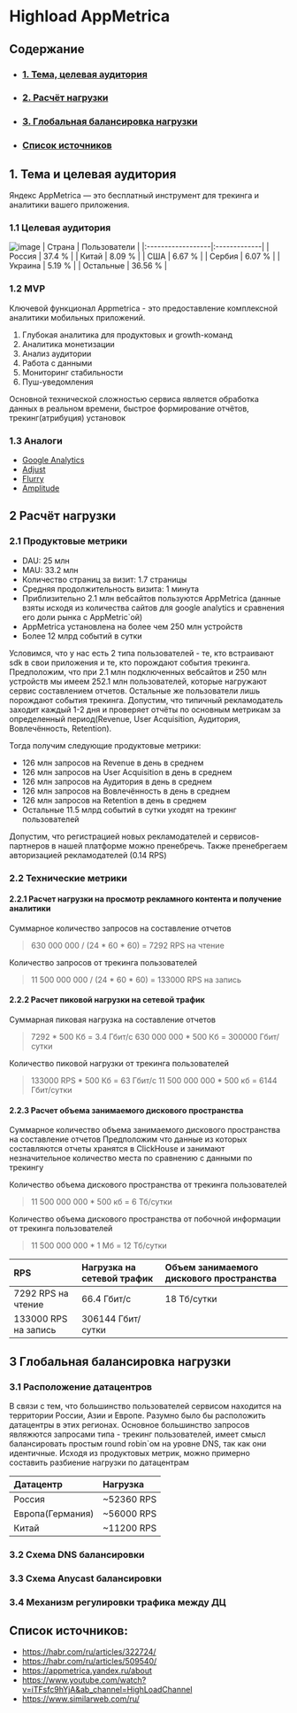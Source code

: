 # Highload AppMetrica
## Содержание
* ### [1. Тема, целевая аудитория](#1)
* ### [2. Расчёт нагрузки](#2)
* ### [3. Глобальная балансировка нагрузки](#3)
* ### [ Список источников ](#sources)

## 1. Тема и целевая аудитория <a name="1"></a>

Яндекс AppMetrica — это бесплатный инструмент для трекинга и аналитики вашего приложения.

### 1.1 Целевая аудитория
![image](https://github.com/ambushidozho/Highload_AppMetrica/assets/102957421/16ba3e63-f397-47a5-be7a-d1f8e2e8a5e7)
| Страна            | Пользователи |
|:------------------|:-------------|
| Россия            | 37.4 %       |
| Китай             | 8.09 %       |
| США               | 6.67 %       |
| Сербия            | 6.07 %       |
| Украина           | 5.19 %       |
| Остальные         | 36.56 %      |

### 1.2 MVP
Ключевой функционал Appmetrica - это предоставление комплексной аналитики мобильных приложений.
1. Глубокая аналитика для продуктовых и growth-команд
2. Аналитика монетизации
3. Анализ аудитории
4. Работа с данными
5. Мониторинг стабильности
6. Пуш-уведомления

Основной технической сложностью сервиса является обработка данных в реальном времени, быстрое формирование отчётов, трекинг(атрибуция) установок

### 1.3 Аналоги
* [Google Analytics](https://marketingplatform.google.com/about/analytics/)
* [Adjust](https://www.adjust.com/)
* [Flurry](https://www.flurry.com/)
* [Amplitude](https://amplitude.com/)

## 2 Расчёт нагрузки <a name="2"></a>

### 2.1 Продуктовые метрики 

* DAU: 25 млн
* MAU: 33.2 млн
* Количество страниц за визит: 1.7 страницы
* Средняя продолжительность визита: 1 минута
* Приблизительно 2.1 млн вебсайтов пользуются AppMetrica (данные взяты исходя из количества сайтов для google analytics и сравнения его доли рынка с AppMetric`ой)
* AppMetrica установлена на более чем 250 млн устройств
* Более 12 млрд событий в сутки

Условимся, что у нас есть 2 типа пользователей - те, кто встраивают sdk в свои приложения и те, кто порождают события трекинга. 
Предположим, что при 2.1 млн подключенных вебсайтов и 250 млн устройств мы имеем 252.1 млн пользователей, которые нагружают сервис составлением отчетов. Остальные же пользователи лишь порождают события трекинга.
Допустим, что типичный рекламодатель заходит каждый 1-2 дня и проверяет отчёты по основным метрикам за определенный период(Revenue, User Acquisition, Аудитория, Вовлечённость, Retention).
 
Тогда получим следующие продуктовые метрики:

* 126 млн запросов на Revenue в день в среднем
* 126 млн запросов на User Acquisition в день в среднем
* 126 млн запросов на Аудитория в день в среднем
* 126 млн запросов на Вовлечённость в день в среднем
* 126 млн запросов на Retention в день в среднем
* Остальные 11.5 млрд событий в сутки уходят на трекинг пользователей

Допустим, что регистрацией новых рекламодателей и сервисов-партнеров в нашей платформе можно пренебречь. Также пренебрегаем авторизацией рекламодателей (0.14 RPS)
### 2.2 Технические метрики

#### 2.2.1 Расчет нагрузки на просмотр рекламного контента и получение аналитики

Суммарное количество запросов на составление отчетов
> 630 000 000 / (24 * 60 * 60) = 7292 RPS на чтение

Количество запросов от трекинга пользователей
> 11 500 000 000 / (24 * 60 * 60) = 133000 RPS на запись

#### 2.2.2 Расчет пиковой нагрузки на сетевой трафик

Суммарная пиковая нагрузка на составление отчетов
> 7292 * 500 Кб = 3.4 Гбит/с
> 630 000 000 * 500 Кб = 300000 Гбит/сутки

Количество пиковой нагрузки от трекинга пользователей
> 133000 RPS * 500 Кб = 63 Гбит/c
> 11 500 000 000 * 500 кб = 6144 Гбит/сутки

#### 2.2.3 Расчет объема занимаемого дискового пространства

Суммарное количество объема занимаемого дискового пространства на составление отчетов
Предположим что данные из которых составляются отчеты хранятся в ClickHouse и занимают незначительное количество места по сравнению с данными по трекингу

Количество объема дискового пространства от трекинга пользователей
> 11 500 000 000 * 500 кб = 6 Тб/сутки

Количество объема дискового пространства от побочной информации от трекинга пользователей
> 11 500 000 000 * 1 Мб = 12 Тб/сутки

| RPS                   | Нагрузка на сетевой трафик   |  Объем занимаемого дискового пространства  |
|:----------------------|:-----------------------------|:-------------------------------------------|
| 7292 RPS на чтение    | 66.4 Гбит/c                  | 18 Тб/сутки                                |
| 133000 RPS на запись  | 306144 Гбит/сутки            |                                            |

## 3 Глобальная балансировка нагрузки <a name="3"></a>

### 3.1 Расположение датацентров
В связи с тем, что большинство пользователей сервисом находится на территории России, Азии и Европе. Разумно было бы расположить датацентры
в этих регионах. 
Основное большинство запросов являжются запросами типа - трекинг пользователей, имеет смысл балансировать простым round robin`ом на уровне DNS, так как они идентичные. 
Исходя из продуктовых метрик, можно примерно составить разбиение нагрузки по датацентрам

| Датацентр         | Нагрузка     |
|:------------------|:-------------|
| Россия            | ~52360 RPS   |
| Европа(Германия)  | ~56000 RPS   |
| Китай             | ~11200 RPS   |

### 3.2 Схема DNS балансировки

### 3.3 Схема Anycast балансировки

### 3.4 Механизм регулировки трафика между ДЦ 

## Список источников: <a name="sources"></a>
* https://habr.com/ru/articles/322724/
* https://habr.com/ru/articles/509540/
* https://appmetrica.yandex.ru/about
* https://www.youtube.com/watch?v=iTFsfc9hYjA&ab_channel=HighLoadChannel
* https://www.similarweb.com/ru/
